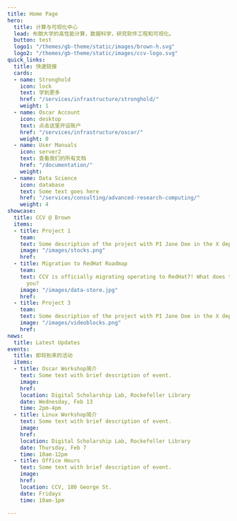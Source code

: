 ```yaml
---
title: Home Page
hero:
  title: 计算与可视化中心
  lead: 布朗大学的高性能计算，数据科学，研究软件工程和可视化。
  button: test
  logo1: "/themes/gb-theme/static/images/brown-h.svg"
  logo2: "/themes/gb-theme/static/images/ccv-logo.svg"
quick_links:
  title: 快速链接
  cards:
  - name: Stronghold
    icon: lock
    text: 学到更多
    href: "/services/infrastructure/stronghold/"
    weight: 1
  - name: Oscar Account
    icon: desktop
    text: 点击这里开设账户
    href: "/services/infrastructure/oscar/"
    weight: 0
  - name: User Manuals
    icon: server2
    text: 查看我们的所有文档
    href: "/documentation/"
    weight:
  - name: Data Science
    icon: database
    text: Some text goes here
    href: "/services/consulting/advanced-research-computing/"
    weight: 4
showcase:
  title: CCV @ Brown
  items:
  - title: Project 1
    team:
    text: Some description of the project with PI Jane Doe in the X department.
    image: "/images/stocks.png"
    href:
  - title: Migration to RedHat Roadmap
    team:
    text: CCV is officially migrating operating to RedHat7! What does this mean for
      you?
    image: "/images/data-store.jpg"
    href:
  - title: Project 3
    team:
    text: Some description of the project with PI Jane Doe in the X department.
    image: "/images/videoblocks.png"
    href:
news:
  title: Latest Updates
events:
  title: 即将到来的活动
  items:
  - title: Oscar Workshop简介
    text: Some text with brief description of event.
    image:
    href:
    location: Digital Scholarship Lab, Rockefeller Library
    date: Wednesday, Feb 13
    time: 2pm-4pm
  - title: Linux Workshop简介
    text: Some text with brief description of event.
    image:
    href:
    location: Digital Scholarship Lab, Rockefeller Library
    date: Thursday, Feb 7
    time: 10am-12pm
  - title: Office Hours
    text: Some text with brief description of event.
    image:
    href:
    location: CCV, 180 George St.
    date: Fridays
    time: 10am-1pm

---
```

